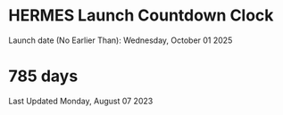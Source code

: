 # HERMES Launch Countdown Clock

Launch date (No Earlier Than): Wednesday, October 01 2025
# 785 days

Last Updated Monday, August 07 2023